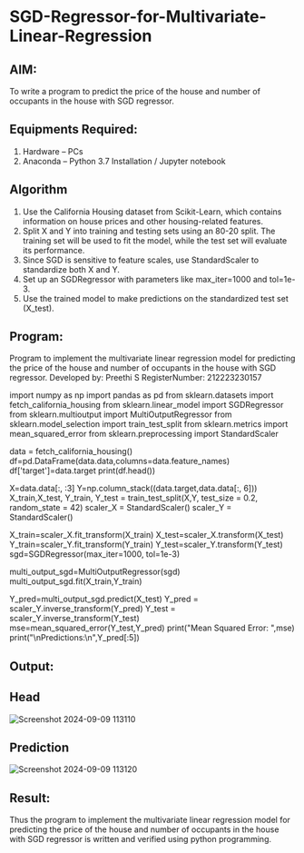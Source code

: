 # SGD-Regressor-for-Multivariate-Linear-Regression

## AIM:
To write a program to predict the price of the house and number of occupants in the house with SGD regressor.

## Equipments Required:
1. Hardware – PCs
2. Anaconda – Python 3.7 Installation / Jupyter notebook

## Algorithm

1. Use the California Housing dataset from Scikit-Learn, which contains information on house prices and other housing-related features.
2. Split X and Y into training and testing sets using an 80-20 split. The training set will be used to fit the model, while the test set will evaluate its performance.
3. Since SGD is sensitive to feature scales, use StandardScaler to standardize both X and Y.
4. Set up an SGDRegressor with parameters like max_iter=1000 and tol=1e-3.
5. Use the trained model to make predictions on the standardized test set (X_test).

## Program:


Program to implement the multivariate linear regression model for predicting the price of the house and number of occupants in the house with SGD regressor.
Developed by: Preethi S
RegisterNumber:  212223230157


import numpy as np
import pandas as pd
from sklearn.datasets import fetch_california_housing
from sklearn.linear_model import SGDRegressor
from sklearn.multioutput import MultiOutputRegressor
from sklearn.model_selection import train_test_split
from sklearn.metrics import mean_squared_error
from sklearn.preprocessing import StandardScaler

data = fetch_california_housing()
df=pd.DataFrame(data.data,columns=data.feature_names)
df['target']=data.target
print(df.head())

X=data.data[:, :3]
Y=np.column_stack((data.target,data.data[:, 6]))
X_train,X_test, Y_train, Y_test = train_test_split(X,Y, test_size = 0.2, random_state = 42)
scaler_X = StandardScaler()
scaler_Y = StandardScaler()

X_train=scaler_X.fit_transform(X_train)
X_test=scaler_X.transform(X_test)
Y_train=scaler_Y.fit_transform(Y_train)
Y_test=scaler_Y.transform(Y_test)
sgd=SGDRegressor(max_iter=1000, tol=1e-3)

multi_output_sgd=MultiOutputRegressor(sgd)
multi_output_sgd.fit(X_train,Y_train)

Y_pred=multi_output_sgd.predict(X_test)
Y_pred = scaler_Y.inverse_transform(Y_pred)
Y_test = scaler_Y.inverse_transform(Y_test)
mse=mean_squared_error(Y_test,Y_pred)
print("Mean Squared Error: ",mse)
print("\nPredictions:\n",Y_pred[:5])




## Output:

## Head
![Screenshot 2024-09-09 113110](https://github.com/user-attachments/assets/827855e9-aaab-4e42-adf9-c40d2a77457b)

## Prediction
![Screenshot 2024-09-09 113120](https://github.com/user-attachments/assets/6f9060e1-611a-4e95-a071-e8bff9923206)


## Result:
Thus the program to implement the multivariate linear regression model for predicting the price of the house and number of occupants in the house with SGD regressor is written and verified using python programming.
